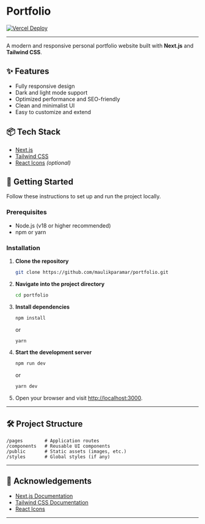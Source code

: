 
# Portfolio

[![Vercel Deploy](https://vercel.com/button)](https://portfolio-ecru-iota-56.vercel.app/)


---

A modern and responsive personal portfolio website built with **Next.js** and **Tailwind CSS**.

## ✨ Features
- Fully responsive design
- Dark and light mode support
- Optimized performance and SEO-friendly
- Clean and minimalist UI
- Easy to customize and extend

## 📦 Tech Stack
- [Next.js](https://nextjs.org/)
- [Tailwind CSS](https://tailwindcss.com/)
- [React Icons](https://react-icons.github.io/react-icons/) *(optional)*

## 🚀 Getting Started

Follow these instructions to set up and run the project locally.

### Prerequisites
- Node.js (v18 or higher recommended)
- npm or yarn

### Installation

1. **Clone the repository**
   ```bash
   git clone https://github.com/maulikparamar/portfolio.git
   ```

2. **Navigate into the project directory**
   ```bash
   cd portfolio
   ```

3. **Install dependencies**
   ```bash
   npm install
   ```
   or
   ```bash
   yarn
   ```

4. **Start the development server**
   ```bash
   npm run dev
   ```
   or
   ```bash
   yarn dev
   ```

5. Open your browser and visit [http://localhost:3000](http://localhost:3000).

---

## 🛠️ Project Structure
```plaintext
/pages        # Application routes
/components   # Reusable UI components
/public       # Static assets (images, etc.)
/styles       # Global styles (if any)
```

---


## 🙌 Acknowledgements
- [Next.js Documentation](https://nextjs.org/docs)
- [Tailwind CSS Documentation](https://tailwindcss.com/docs)
- [React Icons](https://react-icons.github.io/react-icons/)

---
